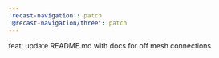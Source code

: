 ```yaml
---
'recast-navigation': patch
'@recast-navigation/three': patch
---
```


feat: update README.md with docs for off mesh connections
